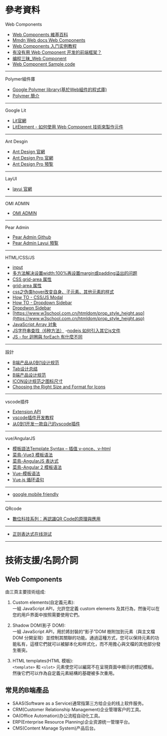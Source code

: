# 參考資料
Web Components
- [Web Components 維基百科](https://zh.wikipedia.org/zh-tw/Web%E7%BB%84%E4%BB%B6)
- [Mmdn Web docs Web Components](https://developer.mozilla.org/zh-CN/docs/Web/Web_Components)
- [Web Components 入门实例教程](https://www.ruanyifeng.com/blog/2019/08/web_components.html)
- [有没有用 Web Component 开发的前端框架？](https://www.zhihu.com/question/449639542)
- [编程三昧_Web Component](https://cloud.tencent.com/developer/user/8730813)
- [Web Component Sample code](https://stackblitz.com/edit/lit-element-todoapp?file=index.html,todo-input.ts,todo-items.ts)
---
Polymer組件庫
- [Google Polymer library(基於Web組件的程式庫)](https://polymer-library.polymer-project.org/3.0/docs/devguide/feature-overview)
- [Polymer 簡介](https://ithelp.ithome.com.tw/articles/10156148)
---
Google Lit
- [Lit官網](https://lit.dev/)
- [LitElement - 如何使用 Web Component 技術來製作元件](https://blog.errorbaker.tw/posts/xiang/build-webcomponent-element/)
---
Ant Desgin
- [Ant Design 官網](https://ant.design/index-cn)
- [Ant Design Pro 官網](https://pro.ant.design/zh-CN)
- [Ant Design Pro 預覧](https://preview.pro.ant.design/dashboard/analysis)
---
  LayUI
- [layui 官網](https://layui.itze.cn/index.html)
---
OMI ADMIN
- [OMI ADMIN](https://omi.cdn-go.cn/admin/latest/index.html#/dashboard)
---
Pear Admin
- [Pear Admin Github](https://github.com/pearadmin)
- [Pear Admin Layui 預覧](http://layui.pearadmin.com/#)
---
HTML/CSS/JS
- [input](https://www.w3schools.com/tags/tag_input.asp)
- [多方法解决设置width:100%再设置margin或padding溢出的问题](https://blog.csdn.net/weixin_34281537/article/details/91898089)
- [CSS grid-area 属性](https://www.w3school.com.cn/cssref/pr_grid-area.asp)
- [grid-area 属性](https://www.w3school.com.cn/tiy/t.asp?f=cssref_grid-area_named_4)
- [css之伪类hover改变自身、子元素、其他元素的样式](https://juejin.cn/post/7023927926215311397)
- [How TO - CSS/JS Modal](https://www.w3schools.com/howto/howto_css_modals.asp)
- [How TO - Dropdown Sidebar](https://www.w3schools.com/howto/howto_js_dropdown_sidenav.asp)
- [Dropdwon Sidebar](https://www.w3schools.com/howto/tryit.asp?filename=tryhow_js_sidenav_dropdown)
- [https://www.w3school.com.cn/htmldom/prop_style_height.asp](https://www.w3school.com.cn/htmldom/prop_style_height.asp)
- [JavaScript Array 对象](https://www.runoob.com/jsref/jsref-obj-array.html)
- [JS字符串查找（6种方法）](http://c.biancheng.net/view/5581.html)
-[nodejs 如何引入其它js文件](https://blog.csdn.net/u012251421/article/details/49132813)
- [JS - for 迴圈與 forEach 有什麼不同](https://www.casper.tw/development/2020/10/05/js-for-loop-vs-for-each/)
---
設計
- [B端产品从0到1设计规范](https://www.woshipm.com/pd/4647838.html)
- [Tab设计总结](https://www.xueui.cn/experience/app-experience/summary-of-tab-design.html)
- [B端产品设计规范](https://cloud.tencent.com/developer/article/1807553)
- [ICON设计规范之图标尺寸](https://www.woshipm.com/pd/4482973.html)
- [Choosing the Right Size and Format for Icons](https://blog.icons8.com/articles/choosing-the-right-size-and-format-for-icons/)
---
vscode插件
- [Extension API](https://code.visualstudio.com/api)
- [vscode插件开发教程](https://www.jianshu.com/p/e642856f6044)
- [从0到1开发一款自己的vscode插件](https://segmentfault.com/a/1190000040720760)
---
vue/AngularJS
- [模板語法Template Syntax – 插值 v-once、v-html](https://ithelp.ithome.com.tw/articles/10270131)
- [菜鳥-Vue3 模板语法](https://www.runoob.com/vue3/vue3-template-syntax.html)
- [菜鳥-AngularJS 表达式 ](https://www.runoob.com/angularjs/angularjs-expressions.html)
- [菜鳥-Angular 2 模板语法](https://www.runoob.com/angularjs2/angularjs2-template-syntax.html)
- [Vue-模板语法](https://cn.vuejs.org/guide/essentials/template-syntax.html)
- [Vue.js 循环语句](https://www.runoob.com/vue2/vue-loop.html)
---
- [google mobile friendly](https://search.google.com/test/mobile-friendly)
---
QRcode
- [數位科技系列：再認識QR Code的原理與應用](https://medium.com/artech-interpreter/%E6%95%B8%E4%BD%8D%E7%A7%91%E6%8A%80%E7%B3%BB%E5%88%97-%E5%86%8D%E8%AA%8D%E8%AD%98qr-code%E7%9A%84%E5%8E%9F%E7%90%86%E8%88%87%E6%87%89%E7%94%A8-b2b9eb8f0ef9)
---
- [正则表达式在线测试](https://c.runoob.com/front-end/854/)
---
# 技術支援/名詞介詞
## Web Components
由三頁主要技術组成:
1. Custom elements(自定義元素):  
一組 JavaScript API，允許您定義 custom elements 及其行為，然後可以在您的用戶界面中按照需要使用它們。

2. Shadow DOM(影子 DOM):  
一組 JavaScript API，用於將封裝的“影子”DOM 樹附加到元素（與主文檔 DOM 分開呈現）並控制其關聯的功能。通過這種方式，您可以保持元素的功能私有，這樣它們就可以被腳本化和样式化，而不用擔心與文檔的其他部分發生衝突。

3. HTML templates(HTML 模板):  
`<template>` 和 `<slot>` 元素使您可以編寫不在呈現頁面中顯示的標記模板。
然後它們可以作為自定義元素結構的基礎被多次重用。

## 常見的B端產品
- SAAS(Software as a Service)通常指第三方给企业的线上软件服务。
- CRM(Customer Relationship Management)企业管理客户的工具。
- OA(Office Automation)办公流程自动化工具。
- ERP(Enterprise Resource Planning)企业资源统一管理平台。
- CMS(Content Manage System)产品后台。